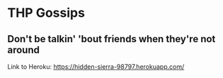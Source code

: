 # THP Gossips

## Don't be talkin' 'bout friends when they're not around

Link to Heroku: https://hidden-sierra-98797.herokuapp.com/
